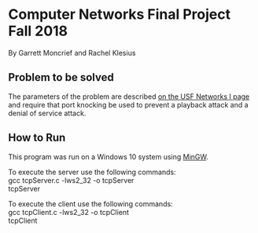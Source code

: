 <h1>Computer Networks Final Project Fall 2018</h1>
<p>By Garrett Moncrief and Rachel Klesius</p>

<h2>Problem to be solved</h2>
<p>The parameters of the problem are described <a href="http://www.csee.usf.edu/~kchriste/class2/project2.html">on the USF Networks I page</a> and require that port knocking be used to prevent a playback attack and a denial of service attack.</p>

<h2>How to Run</h2>
<p>This program was run on a Windows 10 system using <a href="http://www.mingw.org/">MinGW</a>.</p>
<p>To execute the server use the following commands:  <br>gcc tcpServer.c -lws2_32 -o tcpServer<br>tcpServer</p>
<p>To execute the client use the following commands: <br>gcc tcpClient.c -lws2_32 -o tcpClient<br>tcpClient</p>